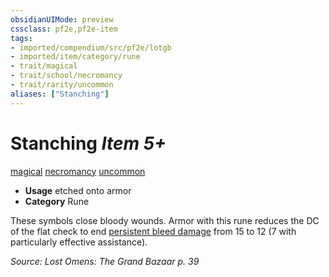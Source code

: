 ```yaml
---
obsidianUIMode: preview
cssclass: pf2e,pf2e-item
tags:
- imported/compendium/src/pf2e/lotgb
- imported/item/category/rune
- trait/magical
- trait/school/necromancy
- trait/rarity/uncommon
aliases: ["Stanching"]
---
```

# Stanching *Item 5+*  
[magical](magical.md)  [necromancy](necromancy.md)  [uncommon](uncommon.md)  

- **Usage** etched onto armor
- **Category** Rune

These symbols close bloody wounds. Armor with this rune reduces the DC of the flat check to end [persistent bleed damage](conditions.md#Persistent%20Damage) from 15 to 12 (7 with particularly effective assistance).

*Source: Lost Omens: The Grand Bazaar p. 39*
